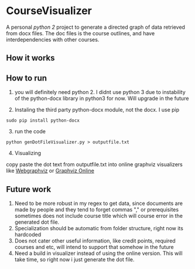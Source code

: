 # CourseVisualizer
A personal *python 2* project to generate a directed graph of data retrieved from docx files. The doc files is the course outlines, and have interdependencies with other courses. 

## How it works


## How to run

1. you will definitely need python 2. I didnt use python 3 due to instability of the python-docx library in python3 for now. Will upgrade in the future

2. Instaling the third party python-docx module, not the docx. I use pip
```
sudo pip install python-docx
```

3. run the code
```
python genDotFileVisualizer.py > outputfile.txt
```

4. Visualizing 

copy paste the dot text from outputfile.txt into online graphviz visualizers like 
[Webgraphviz](webgraphviz.com) or [Graphviz Online](https://dreampuf.github.io/GraphvizOnline)

## Future work

1. Need to be more robust in my regex to get data, since documents are made by people and they tend to forget commas "," or prerequisites sometimes does not include course title which will course error in the generated dot file. 
2. Specialization should be automatic from folder structure, right now its hardcoded
3. Does not cater other useful information, like credit points, required courses and etc, will intend to support that somehow in the future
4. Need a build in visualizer instead of using the online version. This will take time, so right now i just generate the dot file. 
